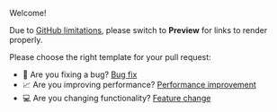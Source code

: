 Welcome!

Due to [GitHub limitations](https://github.com/orgs/community/discussions/4620),
please switch to **Preview** for links to render properly.

Please choose the right template for your pull request:

- 🐛 Are you fixing a bug? [Bug fix](?template=bug_fix.md)
- 📈 Are you improving performance? [Performance improvement](?template=performance_improvement.md)
- 💻 Are you changing functionality? [Feature change](?template=feature_change.md)

